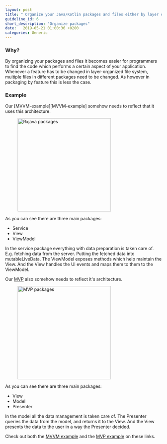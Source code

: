```yaml
---
layout: post
title: " Organize your Java/Kotlin packages and files either by layer or by app feature."
guideline_id: 6
short_description: "Organize packages"
date:   2019-05-21 01:00:36 +0200
categories: Generic
---
```

<h3>Why?</h3>
By organizing your packages and files  it becomes easier for 
programmers to find the code which performs a certain aspect of your application.
Whenever a feature has to be changed in layer-organized file system, multiple files in different packages need to be changed. 
As however in packaging by feature this is less the case.

<h3>Example</h3>
Our [MVVM-example][MVVM-example] somehow needs to reflect that it uses this architecture.
<figure>
  <img src="/assets/Rxjava_packages.png" alt="Rxjava packages" width="300">
</figure>

As you can see there are three main packages:
<ul>
<li>Service</li>
<li>View</li>
<li>ViewModel</li>
</ul>

In the service package everything with data preparation is taken care of.
E.g. fetching data from the server. Putting the fetched data into mutableLiveData.
The ViewModel exposes methods which help maintain the View. 
And the View handles the UI events and maps them to them to the ViewModel.

Our [MVP][github-page] also somehow needs to reflect it's architecture.

<figure>
  <img src="/assets/MVP_packages.png" alt="MVP packages" width="300">
</figure>

As you can see there are three main packages:
<ul>
<li>View</li>
<li>Model</li>
<li>Presenter</li>
</ul>

In the model all the data management is taken care of. 
The Presenter queries the data from the model, and returns it to the View.
And the View presents the data to the user in a way the Presenter decided.

Check out both the [MVVM example][MVVM-example] and the [MVP example][github-page] on these links.

[MVVM-example]: https://github.com/Geertdepont/bachelor_thesis/tree/master/RxjavaRetrofitGithub
[github-page]: https://github.com/Geertdepont/bachelor_thesis/tree/master/MVPLogin